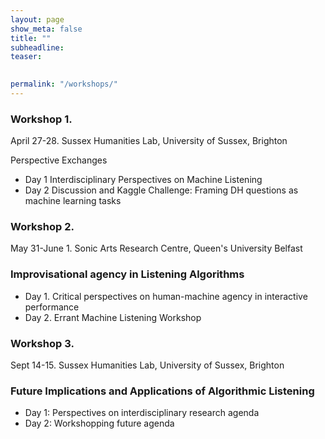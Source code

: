 ```yaml
---
layout: page
show_meta: false
title: ""
subheadline: 
teaser: 

 
permalink: "/workshops/"
---
```


### Workshop 1. 
April 27-28. Sussex Humanities Lab, University of Sussex, Brighton

Perspective Exchanges 
+ Day 1 Interdisciplinary Perspectives on Machine Listening 
+ Day 2 Discussion and Kaggle Challenge: Framing DH questions as machine learning tasks

### Workshop 2. 
May 31-June 1. Sonic Arts Research Centre, Queen's University Belfast

### Improvisational agency in Listening Algorithms
+ Day 1. Critical perspectives on human-machine agency  in interactive performance
+ Day 2. Errant Machine Listening Workshop

### Workshop 3. 
Sept 14-15. Sussex Humanities Lab, University of Sussex, Brighton

### Future Implications and Applications of Algorithmic Listening
+ Day 1: Perspectives on interdisciplinary research agenda
+ Day 2: Workshopping future agenda

      

    

